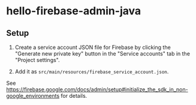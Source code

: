 # hello-firebase-admin-java

## Setup

1. Create a service account JSON file for Firebase by clicking the "Generate new private key" button in the "Service accounts" tab in the "Project settings".

2. Add it as `src/main/resources/firebase_service_account.json`.

See https://firebase.google.com/docs/admin/setup#initialize_the_sdk_in_non-google_environments for details.
